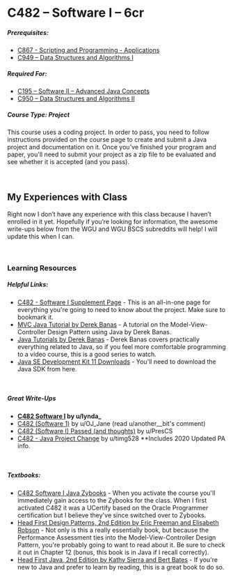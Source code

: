 # C482 – Software I – 6cr
<h5>Prerequisites:</h5>
<ul>
<li><a href="https://github.com/Krautpaddy/myBSCS-Classes-Notes/blob/main/C867.md">C867 - Scripting and Programming - Applications</a></li>
  <li><a href="https://github.com/Krautpaddy/myBSCS-Classes-Notes/blob/main/C949.md">C949 – Data Structures and Algorithms I</a></li>
</ul>

<h5>Required For:</h5>
<ul>
  <li><a href="https://github.com/Krautpaddy/myBSCS-Classes-Notes/blob/main/C195.md">C195 – Software II – Advanced Java Concepts</a></li>
  <li><a href="https://github.com/Krautpaddy/myBSCS-Classes-Notes/blob/main/C950.md">C950 – Data Structures and Algorithms II</a></li>
</ul>

<h5><b>Course Type:</b> Project</h5> 
<P>This course uses a coding project. In order to pass, you need to follow instructions provided on the course page to create and submit a Java project and documentation on it. Once you've finished your program and paper, you'll need to submit your project as a zip file to be evaluated and see whether it is accepted (and you pass).</p>

<br />

<h2>My Experiences with Class</h2>
<p>Right now I don’t have any experience with this class because I haven’t enrolled in it yet. Hopefully if you’re looking for information, the awesome write-ups below from the WGU and WGU BSCS subreddits will help! I will update this when I can.</p>

<br />

<h3>Learning Resources</h3>

<h5>Helpful Links:</h5>
<ul>
  <li><a href="https://srm--c.na127.visual.force.com/apex/coursearticle?Id=kA03x000000yIOaCAM">C482 - Software I Supplement Page</a> - This is an all-in-one page for everything you're going to need to know about the project. Make sure to bookmark it.</li>
    <li><a href="https://www.youtube.com/watch?v=dTVVa2gfht8&list=PLF206E906175C7E07&index=27">MVC Java Tutorial by Derek Banas</a> - A tutorial on the Model-View-Controller Design Pattern using Java by Derek Banas.</li>
  <li><a href="https://www.youtube.com/playlist?list=PLE7E8B7F4856C9B19">Java Tutorials by Derek Banas</a> - Derek Banas covers practically everything related to Java, so if you feel more comfortable programming to a video course, this is a good series to watch.</li>
  <li><a href="https://www.oracle.com/java/technologies/javase-jdk11-downloads.html">Java SE Development Kit 11 Downloads</a> - You'll need to download the Java SDK from here.</li>

</ul>

<br />

<h5>Great Write-Ups</h5>
<ul>
  <li><b><a href="https://www.reddit.com/r/WGU_CompSci/comments/bksmyx/c482_software_i/">C482 Software I</a> by u/lynda_</b></li>
  <li><a href="https://www.reddit.com/r/WGU/comments/jfvyvq/c482_software_1/">C482 (Software 1)</a> by u/OJ_Jane (read u/another__bit's comment)</li>
  <li><a href="https://www.reddit.com/r/WGU/comments/8cgclz/c482_software_i_passed_and_thoughts/">C482 (Software I) Passed (and thoughts)</a> by u/PresCS</li>
  <li><a href="https://www.reddit.com/r/WGU_CompSci/comments/iiyj9i/c482_java_project_change/">C482 - Java Project Change</a> by u/timg528 **Includes 2020 Updated PA info.</li>
</ul>

<br />

<h5>Textbooks:</h5>
<ul>
  <li><a href="https://learn.zybooks.com">C482 Software I Java Zybooks</a> - When you activate the course you'll immediately gain access to the Zybooks for the class. When I first activated C482 it was a UCertify based on the Oracle Programmer certification but I believe they've since switched over to Zybooks.</li>
<li><a href="https://www.oreilly.com/library/view/head-first-design/9781492077992/">Head First Design Patterns, 2nd Edition by Eric Freeman and Elisabeth Robson</a> - Not only is this a really essentially book, but because the Performance Assessment ties into the Model-View-Controller Design Pattern, you're probably going to want to read about it. Be sure to check it out in Chapter 12 (bonus, this book is in Java if I recall correctly).</li>
  <li><a href="https://www.oreilly.com/library/view/head-first-java/0596009208/">Head First Java, 2nd Edition by Kathy Sierra and Bert Bates</a> - If you're new to Java and prefer to learn by reading, this is a great book to do so.</li>
</ul>
